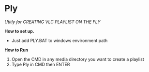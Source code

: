 # Ply

*Utitly for CREATING VLC PLAYLIST ON THE FLY*

**How to set up.**

 - Just add PLY.BAT to windows environment path

**How to Run**

 1. Open the CMD  in any media directory you want to create a playlist 
 2. Type  Ply in CMD then ENTER
